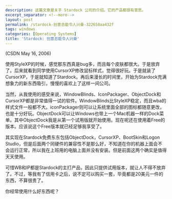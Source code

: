 ```yaml
---
description: 这篇文章是关于 Stardock 公司的介绍。它的产品都很有意思。
excerpt_separator: <!--more-->
layout: post
permalink: /stardock-创意总能令人兴奋-322658aa432f
tags: windows
categories: [Operating Systems]
title: 'Stardock: 创意总能令人兴奋'
---
```

(CSDN May 16, 2006)

使用StyleXP的时候，感觉那东西真是bug多，而且每个皮肤都很大。于是放弃了。后来就看到同学使用CursorXP修改鼠标样式，觉得很好玩。于是就装了CursorXP，于是就知道了Stardock。再后来漫长的时间里，开始为Stardock充满想象力的新东西吸引，慢慢的喜欢上了这样一间公司。
<!--more-->

当然，从我使用的感受来说，WindowBlinds、IconPackager、ObjectDock和CursorXP都是非常值得一试的软件。WindowBlinds比StyleXP稳定，而且wba的样式文件一般都不大。iconPackager则可以让系统里面全部的图标都随意更改，也是十分好玩。ObjectDock可以让Windows也带上一个Mac机器一样的Dock菜单。其中ObjectDock我是从第一个试用版就开始使用。现在呢还在使用着Free的版本。应该说这个Free版本就已经足够我享受了。

其实现在Stardock免费东东包括ObjectDock，CursorXP、BootSkin和Logon Studio，但是后面两个同硬件的兼容性不是那么好，不知道在你的机器上面会不会运行正常，所以我在上班用的电脑上面并没有安装。但是前面这两个确实是值得天天使用。

可惜WB和IP都是Stardock的主打产品，因此只提供试用版本，就让人不得不放弃了。不过，等我有了信用卡之后，说不定可以购买一套，毕竟都是20美元一件的东西，不算很贵了。

你经常使用什么好东西呢？
